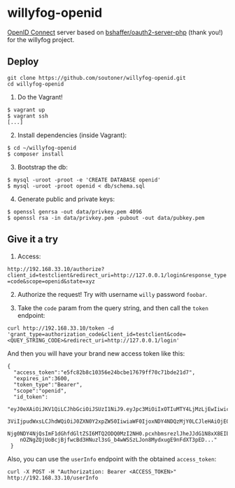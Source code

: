 willyfog-openid
===============

[OpenID Connect](http://openid.net/) server based on [bshaffer/oauth2-server-php](https://github.com/bshaffer/oauth2-server-php) (thank you!) for the willyfog project.

## Deploy

```
git clone https://github.com/soutoner/willyfog-openid.git
cd willyfog-openid
```

1. Do the Vagrant!

```
$ vagrant up
$ vagrant ssh
[...]
```

2. Install dependencies (inside Vagrant): 

```
$ cd ~/willyfog-openid
$ composer install
```

3. Bootstrap the db:

```
$ mysql -uroot -proot -e 'CREATE DATABASE openid'
$ mysql -uroot -proot openid < db/schema.sql
```

4. Generate public and private keys:

```
$ openssl genrsa -out data/privkey.pem 4096
$ openssl rsa -in data/privkey.pem -pubout -out data/pubkey.pem
```

## Give it a try

1. Access: 

`http://192.168.33.10/authorize?client_id=testclient&redirect_uri=http://127.0.0.1/login&response_type=code&scope=openid&state=xyz`

2. Authorize the request! Try with username `willy` password `foobar`.

3. Take the `code` param from the query string, and then call the `token` endpoint:

```
curl http://192.168.33.10/token -d 'grant_type=authorization_code&client_id=testclient&code=<QUEY_STRING_CODE>&redirect_uri=http://127.0.0.1/login'
```

And then you will have your brand new access token like this:

```
{
  "access_token":"e5fc82b8c10356e24bcbe17679ff70c71bde21d7",
  "expires_in":3600,
  "token_type":"Bearer",
  "scope":"openid",
  "id_token":
    "eyJ0eXAiOiJKV1QiLCJhbGciOiJSUzI1NiJ9.eyJpc3MiOiIxOTIuMTY4LjMzLjEwIiwic
    3ViIjpudWxsLCJhdWQiOiJ0ZXN0Y2xpZW50IiwiaWF0IjoxNDY4NDQzMjY0LCJleHAiOjE0
    Njg0NDY4NjQsImF1dGhfdGltZSI6MTQ2ODQ0MzI2NH0.pcxhbmsrezlJheJJdG1N8xX8EIb
    nOZNgZQjUoBcjBjfwcBd3HNuzl3sG_b4wWSSzLJon8MydxugE9nFdXT3pED..."
 }
```

Also, you can use the `userInfo` endpoint with the obtained `access_token`:

```
curl -X POST -H "Authorization: Bearer <ACCESS_TOKEN>" http://192.168.33.10/userInfo
```